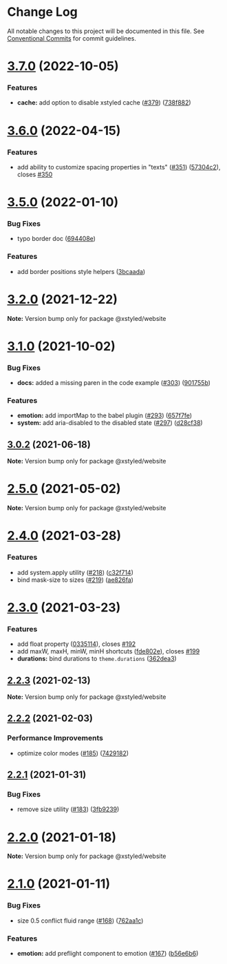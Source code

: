 # Change Log

All notable changes to this project will be documented in this file.
See [Conventional Commits](https://conventionalcommits.org) for commit guidelines.

# [3.7.0](https://github.com/gregberge/xstyled/compare/v3.6.0...v3.7.0) (2022-10-05)


### Features

* **cache:** add option to disable xstyled cache ([#379](https://github.com/gregberge/xstyled/issues/379)) ([738f882](https://github.com/gregberge/xstyled/commit/738f88229e7d3a144fb150be2c4ca71e514cda96))





# [3.6.0](https://github.com/gregberge/xstyled/compare/v3.5.1...v3.6.0) (2022-04-15)


### Features

* add ability to customize spacing properties in "texts" ([#351](https://github.com/gregberge/xstyled/issues/351)) ([57304c2](https://github.com/gregberge/xstyled/commit/57304c2fdf5c5eecd7dbceb218bd8da9ef9ab262)), closes [#350](https://github.com/gregberge/xstyled/issues/350)





# [3.5.0](https://github.com/gregberge/xstyled/compare/v3.4.0...v3.5.0) (2022-01-10)


### Bug Fixes

* typo border doc ([694408e](https://github.com/gregberge/xstyled/commit/694408e0044f214c20a510e5f4c2a8715c0c2fcb))


### Features

* add border positions style helpers ([3bcaada](https://github.com/gregberge/xstyled/commit/3bcaada8541af40cb40e9fbf691692cd597b8438))





# [3.2.0](https://github.com/gregberge/xstyled/compare/v3.1.2...v3.2.0) (2021-12-22)

**Note:** Version bump only for package @xstyled/website





# [3.1.0](https://github.com/gregberge/xstyled/compare/v3.0.3...v3.1.0) (2021-10-02)


### Bug Fixes

* **docs:** added a missing paren in the code example ([#303](https://github.com/gregberge/xstyled/issues/303)) ([901755b](https://github.com/gregberge/xstyled/commit/901755ba6d16eb621bacfe966886296cf2c6efdb))


### Features

* **emotion:** add importMap to the babel plugin ([#293](https://github.com/gregberge/xstyled/issues/293)) ([657f7fe](https://github.com/gregberge/xstyled/commit/657f7fe53b7f14a9523163aa0c1989655d83e058))
* **system:** add aria-disabled to the disabled state ([#297](https://github.com/gregberge/xstyled/issues/297)) ([d28cf38](https://github.com/gregberge/xstyled/commit/d28cf38425fef81c090cc95b47b62e2bfc440781))





## [3.0.2](https://github.com/gregberge/xstyled/compare/v3.0.1...v3.0.2) (2021-06-18)

**Note:** Version bump only for package @xstyled/website





# [2.5.0](https://github.com/gregberge/xstyled/compare/v2.4.1...v2.5.0) (2021-05-02)

**Note:** Version bump only for package @xstyled/website





# [2.4.0](https://github.com/gregberge/xstyled/compare/v2.3.0...v2.4.0) (2021-03-28)


### Features

* add system.apply utility ([#218](https://github.com/gregberge/xstyled/issues/218)) ([c32f714](https://github.com/gregberge/xstyled/commit/c32f71489c506c095bc8fb75dc41add9be2fe300))
* bind mask-size to sizes ([#219](https://github.com/gregberge/xstyled/issues/219)) ([ae826fa](https://github.com/gregberge/xstyled/commit/ae826fa9d69628433f2cd537a883c90b68a37d3d))





# [2.3.0](https://github.com/gregberge/xstyled/compare/v2.2.3...v2.3.0) (2021-03-23)


### Features

* add float property ([0335114](https://github.com/gregberge/xstyled/commit/0335114280242a2554e300e565065e083459550f)), closes [#192](https://github.com/gregberge/xstyled/issues/192)
* add maxW, maxH, minW, minH shortcuts ([fde802e](https://github.com/gregberge/xstyled/commit/fde802ec0e73b6fb6826936c4bac072348c275b3)), closes [#199](https://github.com/gregberge/xstyled/issues/199)
* **durations:** bind durations to `theme.durations` ([362dea3](https://github.com/gregberge/xstyled/commit/362dea3284a7a9a951ba1b26822dceed78d2ed4d))





## [2.2.3](https://github.com/gregberge/xstyled/compare/v2.2.2...v2.2.3) (2021-02-13)

**Note:** Version bump only for package @xstyled/website





## [2.2.2](https://github.com/gregberge/xstyled/compare/v2.2.1...v2.2.2) (2021-02-03)


### Performance Improvements

* optimize color modes ([#185](https://github.com/gregberge/xstyled/issues/185)) ([7429182](https://github.com/gregberge/xstyled/commit/7429182020bb54acaf38111196062422f74322c7))





## [2.2.1](https://github.com/gregberge/xstyled/compare/v2.2.0...v2.2.1) (2021-01-31)


### Bug Fixes

* remove size utility ([#183](https://github.com/gregberge/xstyled/issues/183)) ([3fb9239](https://github.com/gregberge/xstyled/commit/3fb92397a4f2e9e824504c16f2a12e84c46637d6))





# [2.2.0](https://github.com/gregberge/xstyled/compare/v2.1.0...v2.2.0) (2021-01-18)

**Note:** Version bump only for package @xstyled/website





# [2.1.0](https://github.com/smooth-code/xstyled/compare/v2.0.0...v2.1.0) (2021-01-11)


### Bug Fixes

* size 0.5 conflict fluid range ([#168](https://github.com/smooth-code/xstyled/issues/168)) ([762aa1c](https://github.com/smooth-code/xstyled/commit/762aa1ccf6e4829d0664481a2be2e2ad2c4a0bf9))


### Features

* **emotion:** add preflight component to emotion ([#167](https://github.com/smooth-code/xstyled/issues/167)) ([b56e6b6](https://github.com/smooth-code/xstyled/commit/b56e6b66c26f3854bc17d6622567081122556fb4))
